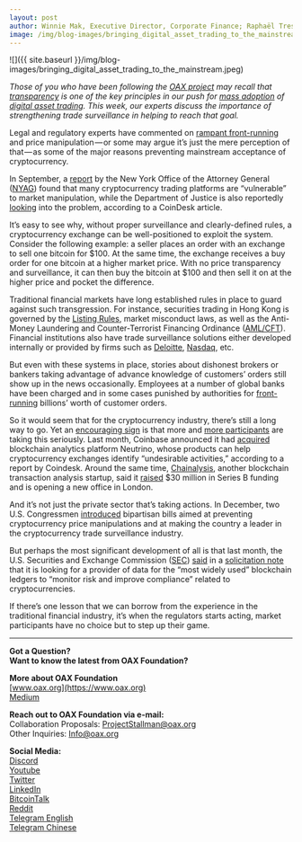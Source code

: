 ```yaml
---
layout: post
author: Winnie Mak, Executive Director, Corporate Finance; Raphaël Tressieres, Director, Business Development and Amanda Liu, General Manager, OAX Foundation
image: /img/blog-images/bringing_digital_asset_trading_to_the_mainstream.jpeg
---
```


![]({{ site.baseurl }}/img/blog-images/bringing_digital_asset_trading_to_the_mainstream.jpeg)

_Those of you who have been following the [OAX project](https://www.oax.org/en) may recall that [transparency](https://medium.com/@OAX_Foundation/oax-regulatory-breakfast-bridging-the-knowledge-gap-in-a-decentralized-ecosystem-3939790c41cf) is one of the key principles in our push for [mass adoption](https://medium.com/@OAX_Foundation/moving-the-regulatory-debate-onwards-531478215d29) of [digital asset trading](https://medium.com/@OAX_Foundation/oax-dex-software-development-kit-8faba46981d10). This week, our experts discuss the importance of strengthening trade surveillance in helping to reach that goal._

Legal and regulatory experts have commented on [rampant front-running](https://medium.com/lgogroup/how-exchanges-manipulate-the-price-of-bitcoin-6e7e4b99a4a) and price manipulation — or some may argue it’s just the mere perception of that — as some of the major reasons preventing mainstream acceptance of cryptocurrency.

In September, a [report](https://www.coindesk.com/new-york-ags-office-takes-aim-at-crypto-exchanges-in-new-report) by the New York Office of the Attorney General ([NYAG](https://virtualmarkets.ag.ny.gov)) found that many cryptocurrency trading platforms are “vulnerable” to market manipulation, while the Department of Justice is also reportedly [looking](https://www.coindesk.com/report-us-officials-are-probing-tether-role-in-bitcoin-market-manipulation) into the problem, according to a CoinDesk article.

It’s easy to see why, without proper surveillance and clearly-defined rules, a cryptocurrency exchange can be well-positioned to exploit the system. Consider the following example: a seller places an order with an exchange to sell one bitcoin for $100. At the same time, the exchange receives a buy order for one bitcoin at a higher market price. With no price transparency and surveillance, it can then buy the bitcoin at $100 and then sell it on at the higher price and pocket the difference.

Traditional financial markets have long established rules in place to guard against such transgression. For instance, securities trading in Hong Kong is governed by the [Listing Rules](https://www.hkex.com.hk/Listing/Rules-and-Guidance/Listing-Rules?sc_lang=en), market misconduct laws, as well as the Anti-Money Laundering and Counter-Terrorist Financing Ordinance ([AML/CFT](https://www.hkma.gov.hk/eng/key-functions/banking-stability/aml-cft.shtml)). Financial institutions also have trade surveillance solutions either developed internally or provided by firms such as [Deloitte](https://www2.deloitte.com/lu/en/pages/technology/articles/regtech-companies-compliance.html#tab5), [Nasdaq](https://www2.deloitte.com/lu/en/pages/technology/articles/regtech-companies-compliance.html#tab5), etc.

But even with these systems in place, stories about dishonest brokers or bankers taking advantage of advance knowledge of customers’ orders still show up in the news occasionally. Employees at a number of global banks have been charged and in some cases punished by authorities for [front-running](https://www.investopedia.com/terms/f/frontrunning.asp) billions’ worth of customer orders.

So it would seem that for the cryptocurrency industry, there’s still a long way to go. Yet an [encouraging sign](https://ethereumworldnews.com/nasdaq-gemini-begin-cryptocurrency-trading-surveillance/) is that more and [more participants](https://medium.com/totle/front-running-and-its-effect-on-decentralized-exchanges-e463ca4474db) are taking this seriously. Last month, Coinbase announced it had [acquired](https://www.coindesk.com/coinbase-acquires-blockchain-tracking-startup-neutrino-for-undisclosed-price) blockchain analytics platform Neutrino, whose products can help cryptocurrency exchanges identify “undesirable activities,” according to a report by Coindesk. Around the same time, [Chainalysis](https://www.ethnews.com/chainalysis-addresses-user-data-policies-following-coinbases-comments), another blockchain transaction analysis startup, said it [raised](https://www.coindesk.com/blockchain-sleuthing-startup-chainalysis-raises-30-million-series-b) $30 million in Series B funding and is opening a new office in London.

And it’s not just the private sector that’s taking actions. In December, two U.S. Congressmen [introduced](https://www.coindesk.com/us-congressmen-introduce-two-bills-to-prevent-crypto-price-manipulation) bipartisan bills aimed at preventing cryptocurrency price manipulations and at making the country a leader in the cryptocurrency trade surveillance industry.

But perhaps the most significant development of all is that last month, the U.S. Securities and Exchange Commission ([SEC](https://news.bitcoin.com/analysis-understanding-the-secs-stance-on-crypto/)) [said](https://www.coindesk.com/sec-seeks-big-data-tool-for-blockchains-to-improve-compliance) in a [solicitation note](https://www.fbo.gov/index?s=opportunity&mode=form&id=c18a03f93cf06df47dab8a1c1a7f87a9&tab=core&_cview=0) that it is looking for a provider of data for the “most widely used” blockchain ledgers to “monitor risk and improve compliance” related to cryptocurrencies.

If there’s one lesson that we can borrow from the experience in the traditional financial industry, it’s when the regulators starts acting, market participants have no choice but to step up their game.

---

**Got a Question?**  
**Want to know the latest from OAX Foundation?**  

**More about OAX Foundation**  
[www.oax.org](https://www.oax.org)  
[Medium](https://medium.com/@OAX_Foundation)  

**Reach out to OAX Foundation via e-mail:**  
Collaboration Proposals: [ProjectStallman@oax.org](mailto:ProjectStallman@oax.org)  
Other Inquiries: [Info@oax.org](mailto:Info@oax.org)  

**Social Media:**  
[Discord](https://discordapp.com/invite/ZH5YHkb)  
[Youtube](https://bit.ly/2Bvsk73)  
[Twitter](https://twitter.com/OAX_Foundation)  
[LinkedIn](https://www.linkedin.com/company/oax-foundation/)  
[BitcoinTalk](http://bitcointalk.org/index.php?topic=1943946)  
[Reddit](https://www.reddit.com/r/OpenANX/)  
[Telegram English](https://t.me/openanxteam)  
[Telegram Chinese](https://t.me/oax_cn)  